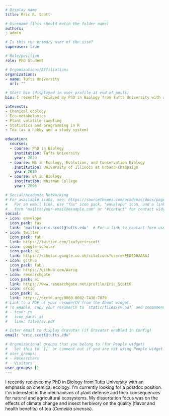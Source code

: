 ```yaml
---
# Display name
title: Eric R. Scott

# Username (this should match the folder name)
authors:
- admin

# Is this the primary user of the site?
superuser: true

# Role/position
role: PhD Student

# Organizations/Affiliations
organizations:
- name: Tufts University
  url: ""

# Short bio (displayed in user profile at end of posts)
bio: I recently recieved my PhD in Biology from Tufts University with an emphasis on chemical ecology.  I'm interested in the mechanisms of plant defense and their consequences for natural and agricultural ecosystems.  My Ph.D. focus was on the effects of climate change and insect herbivory on the quality (flavor and health benefits) of tea (*Camellia sinensis*)

interests:
- Chemical ecology
- Eco-metabolomics
- Plant volatile sampling
- Statistics and programming in R
- Tea (as a hobby and a study system)

education:
  courses:
  - course: PhD in Biology
    institution: Tufts University
    year: 2020
  - course: MS in Ecology, Evolution, and Conservation Biology
    institution: University of Illinois at Urbana-Champaign
    year: 2010
  - course: BA in Biology
    institution: Whitman College
    year: 2006

# Social/Academic Networking
# For available icons, see: https://sourcethemes.com/academic/docs/page-builder/#icons
#   For an email link, use "fas" icon pack, "envelope" icon, and a link in the
#   form "mailto:your-email@example.com" or "#contact" for contact widget.
social:
- icon: envelope
  icon_pack: fas
  link: 'mailto:eric.scott@tufts.edu'  # For a link to contact form use '#contact'.
- icon: twitter
  icon_pack: fab
  link: https://twitter.com/leafyericscott
- icon: google-scholar
  icon_pack: ai
  link: https://scholar.google.co.uk/citations?user=kPEDEO0AAAAJ
- icon: github
  icon_pack: fab
  link: https://github.com/Aariq
- icon: researchgate
  icon_pack: ai
  link: https://www.researchgate.net/profile/Eric_Scott6
- icon: orcid
  icon_pack: ai
  link: https://orcid.org/0000-0002-7430-7879
# Link to a PDF of your resume/CV from the About widget.
# To enable, copy your resume/CV to `static/files/cv.pdf` and uncomment the lines below.
# - icon: cv
#   icon_pack: ai
#   link: files/cv.pdf

# Enter email to display Gravatar (if Gravatar enabled in Config)
email: "eric.scott@tufts.edu"

# Organizational groups that you belong to (for People widget)
#   Set this to `[]` or comment out if you are not using People widget.
# user_groups:
# - Researchers
# - Visitors
user_groups: []
---
```


I recently recieved my PhD in Biology from Tufts University with an emphasis on chemical ecology. I'm currently looking for a postdoc position. I'm interested in the mechanisms of plant defense and their consequences for natural and agricultural ecosystems.  My dissertation focus was on the effects of climate change and insect herbivory on the quality (flavor and health benefits) of tea (*Camellia sinensis*).
